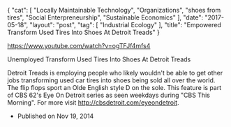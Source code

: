 {
   "cat": [
      "Locally Maintainable Technology",
      "Organizations",
      "shoes from tires",
      "Social Enterpreneurship",
      "Sustainable Economics"
   ],
   "date": "2017-05-18",
   "layout": "post",
   "tag": [
      "Industrial Ecology"
   ],
   "title": "Empowered Transform Used Tires Into Shoes At Detroit Treads"
}

https://www.youtube.com/watch?v=ogTFJf4mfs4

Unemployed Transform Used Tires Into Shoes At Detroit Treads

Detroit Treads is employing people who likely wouldn't be able to get other jobs transforming used car tires into shoes being sold all over the world. The flip flops sport an Olde English style D on the sole. This feature is part of CBS 62's Eye On Detroit series as seen weekdays during "CBS This Morning". For more visit http://cbsdetroit.com/eyeondetroit.

- Published on Nov 19, 2014